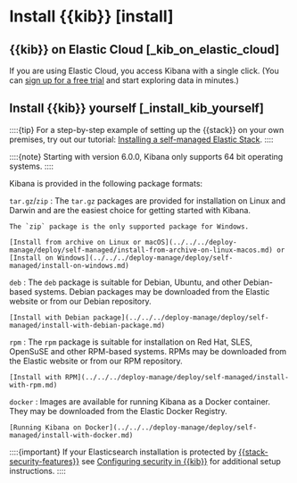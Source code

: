 # Install {{kib}} [install]


## {{kib}} on Elastic Cloud [_kib_on_elastic_cloud] 

If you are using Elastic Cloud, you access Kibana with a single click. (You can [sign up for a free trial](https://cloud.elastic.co/registration?page=docs&placement=docs-body) and start exploring data in minutes.)


## Install {{kib}} yourself [_install_kib_yourself] 

::::{tip} 
For a step-by-step example of setting up the {{stack}} on your own premises, try out our tutorial: [Installing a self-managed Elastic Stack](../../../deploy-manage/deploy/self-managed/installing-elasticsearch.md).
::::


::::{note} 
Starting with version 6.0.0, Kibana only supports 64 bit operating systems.
::::


Kibana is provided in the following package formats:

`tar.gz`/`zip`
:   The `tar.gz` packages are provided for installation on Linux and Darwin and are the easiest choice for getting started with Kibana.

    The `zip` package is the only supported package for Windows.

    [Install from archive on Linux or macOS](../../../deploy-manage/deploy/self-managed/install-from-archive-on-linux-macos.md) or [Install on Windows](../../../deploy-manage/deploy/self-managed/install-on-windows.md)


`deb`
:   The `deb` package is suitable for Debian, Ubuntu, and other Debian-based systems.  Debian packages may be downloaded from the Elastic website or from our Debian repository.

    [Install with Debian package](../../../deploy-manage/deploy/self-managed/install-with-debian-package.md)


`rpm`
:   The `rpm` package is suitable for installation on Red Hat, SLES, OpenSuSE and other RPM-based systems.  RPMs may be downloaded from the Elastic website or from our RPM repository.

    [Install with RPM](../../../deploy-manage/deploy/self-managed/install-with-rpm.md)


`docker`
:   Images are available for running Kibana as a Docker container. They may be downloaded from the Elastic Docker Registry.

    [Running Kibana on Docker](../../../deploy-manage/deploy/self-managed/install-with-docker.md)


::::{important} 
If your Elasticsearch installation is protected by [{{stack-security-features}}](https://www.elastic.co/guide/en/elasticsearch/reference/current/elasticsearch-security.html) see [Configuring security in {{kib}}](../../../deploy-manage/security.md) for additional setup instructions.
::::







